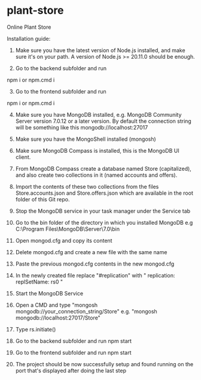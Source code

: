 # plant-store
Online Plant Store

Installation guide:



1) Make sure you have the latest version of Node.js 
installed, and make sure it's on your path. 
A version of Node.js >= 20.11.0 should be enough.


2) Go to the backend subfolder and run 

npm i
or
npm.cmd i


3) Go to the frontend subfolder and run 

npm i
or
npm.cmd i


4) Make sure you have MongoDB installed,
e.g. MongoDB Community Server version 7.0.12
or a later version.
By default the connection string will be 
something like this
mongodb://localhost:27017


5) Make sure you have the MongoShell installed (mongosh)


6) Make sure MongoDB Compass is installed,
this is the MongoDB UI client.


7) From MongoDB Compass create a database
named Store (capitalized), and also create two 
collections in it (named accounts and offers).


8) Import the contents of these two collections
from the files Store.accounts.json and 
Store.offers.json which are available in the root
folder of this Git repo.


9) Stop the MongoDB service in your task manager
under the Service tab


10) Go to the bin folder of the directory in which
you installed MongoDB e.g 	
C:\Program Files\MongoDB\Server\7.0\bin


11) Open mongod.cfg and copy its content


12) Delete mongod.cfg and create a new file with the same name


13) Paste the previous mongod.cfg contents in the new mongod.cfg


14) In the newly created file replace "#replication" with 
"
replication:
  replSetName: rs0
"

15) Start the MongoDB Service


16) Open a CMD and type "mongosh mongodb://your_connection_string/Store"
e.g. "mongosh mongodb://localhost:27017/Store" 


17) Type rs.initiate() 


18) Go to the backend subfolder and run 
npm start


19) Go to the frontend subfolder and run 
npm start


20) The project should be now successfully setup and found running on the port that's displayed after doing the last step